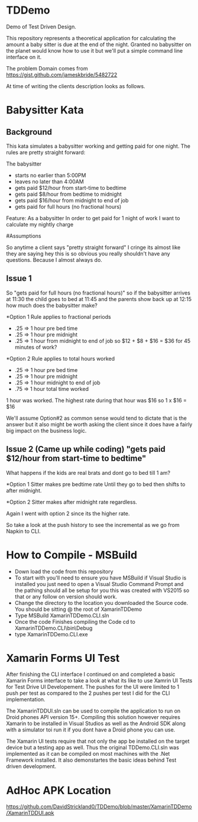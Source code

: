# TDDemo
Demo of Test Driven Design.

This repository represents a theoretical application for calculating the amount a baby sitter is due at the end of the night. 
Granted no babysitter on the planet would know how to use it but we'll put a simple command line interface on it. 

The problem Domain comes from https://gist.github.com/jameskbride/5482722

At time of writing the clients description looks as follows.

# Babysitter Kata

Background
----------
This kata simulates a babysitter working and getting paid for one night.  The rules are pretty straight forward:

The babysitter 
- starts no earlier than 5:00PM
- leaves no later than 4:00AM
- gets paid $12/hour from start-time to bedtime
- gets paid $8/hour from bedtime to midnight
- gets paid $16/hour from midnight to end of job
- gets paid for full hours (no fractional hours)


Feature:
As a babysitter
In order to get paid for 1 night of work
I want to calculate my nightly charge

#Assumptions

So anytime a client says "pretty straight forward" I cringe its almost like they are saying hey this is so obvious you really shouldn't have any questions. Because I almost always do.

## Issue 1
So "gets paid for full hours (no fractional hours)" so if the babysitter arrives at 11:30 the child goes to bed at 11:45 and the parents show back up at 12:15 how much does the babysitter make?

*Option 1 Rule applies to fractional periods
 - .25 => 1 hour pre bed time
 - .25 => 1 hour pre midnight
 - .25 => 1 hour from midnight to end of job
so $12 + $8 + $16 = $36 for 45 minutes of work? 

*Option 2 Rule applies to total hours worked
 - .25 => 1 hour pre bed time
 - .25 => 1 hour pre midnight
 - .25 => 1 hour midnight to end of job
 - .75 => 1 hour total time worked

1 hour was worked. The highest rate during that hour was $16 so 1 x $16 = $16

We'll assume Option#2 as common sense would tend to dictate that is the answer but it also might be worth asking the client since it does have a fairly big impact on the business logic.

## Issue 2 (Came up while coding) "gets paid $12/hour from start-time to bedtime"
What happens if the kids are real brats and dont go to bed till 1 am?

*Option 1 Sitter makes pre bedtime rate Until they go to bed then shifts to after midnight.

*Option 2 Sitter makes after midnight rate regardless.

Again I went with option 2 since its the higher rate.

So take a look at the push history to see the incremental as we go from Napkin to CLI.

# How to Compile - MSBuild
  - Down load the code from this repository
  - To start with you'll need to ensure you have MSBuild if Visual Studio is installed you just need to open a Visual Studio Command Prompt and the pathing should all be setup for you this was created with VS2015 so that or any follow on version should work.
  - Change the directory to the location you downloaded the Source code. You should be sitting @ the root of XamarinTDDemo
  - Type MSBuild XamarinTDDemo.CLI.sln
  - Once the code Finishes compiling the Code cd to XamarinTDDemo.CLI\bin\Debug
  - type XamarinTDDemo.CLI.exe

# Xamarin Forms UI Test
After finishing the CLI interface I continued on and completed a basic Xamarin Forms interface to take a look at what its like to use Xamrin UI Tests for Test Drive UI Developement. The pushes for the UI were limited to 1 push per test as compared to the 2 pushes per test I did for the CLI implementation.

The XamarinTDDUI.sln can be used to compile the application to run on Droid phones API version 15+. Compiling this solution however requires Xamarin to be installed in Visual Studios as well as the Android SDK along with a simulator toi run it if you dont have a Droid phone you can use. 

The Xamarin UI tests require that not only the app be installed on the target device but a testing app as well. Thus the original TDDemo.CLI.sln was implemented as it can be compiled on most machines with the .Net Framework installed. It also demonstartes the basic ideas behind Test driven development.

# AdHoc APK Location
https://github.com/DavidStrickland0/TDDemo/blob/master/XamarinTDDemo/XamarinTDDUI.apk

